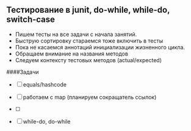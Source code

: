 ## Тестирование в junit, do-while, while-do, switch-case

    
- Пишем тесты на все задачи с начала занятий. 
- Быструю сортировку стараемся тоже включить в тесты
- Пока не касаемся аннотаций инициализации жизненного цикла.
- Обращаем внимание на названия методов
- Следуем контексту тестовых методов (actual/expected)

####Задачи

- [ ] equals/hashcode
- [ ] работаем с map (планируем сокращатель ссылок)

- [ ] 
- [ ] while-do, do-while 
